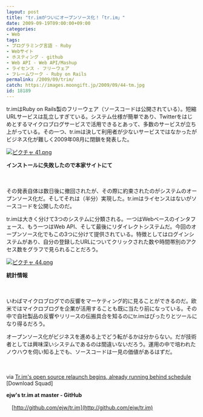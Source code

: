 ```yaml
---
layout: post
title: "tr.imがついにオープンソース化！「tr.im」"
date: 2009-09-19T09:00:00+09:00
categories:
- Web
tags: 
- プログラミング言語 - Ruby
- Webサイト
- ホスティング - github
- Web API - Web API/Mashup
- ライセンス - フリーウェア
- フレームワーク - Ruby on Rails
permalink: /2009/09/trim/
catch: https://images.moongift.jp/2009/09/44-tm.jpg
id: 18189
---
```

tr.imはRuby on Rails製のフリーウェア（ソースコードは公開されている）。短縮URLサービスは乱立しすぎている。システム仕様が簡単であり、Twitterをはじめとするマイクロブログサービスで活用できるとあって、多数のサービスが立ち上がっている。その一つ、tr.imは決して利用者が少ないサービスではなかったがビジネス化が難しく2009年08月に閉鎖を発表した。

  

[![ピクチャ 41.png](https://images.moongift.jp/2009/09/41-tm1.jpg)](https://images.moongift.jp/2009/09/411.png)  
  
**インストールに失敗したので本家サイトにて**

  

　

  

その発表自体は数日後に撤回されたが、その際に約束されたのがシステムのオープンソース化だ。そしてそれは（半分）実現した。tr.imはライセンスはないがソースコードを公開したのだ。

  
  
<!--more-->

tr.imは大きく分けて3つのシステムに分類される。一つはWebベースのインタフェース、もう一つはWeb API、そして最後にリダイレクトシステムだ。今回のオープンソース化でもこの3つに分けて提供されている。特徴としてはログインシステムがあり、自分の登録したURLについてクリックされた数や時間帯別のアクセス数をグラフで見られることだろう。

  

[![ピクチャ 44.png](https://images.moongift.jp/2009/09/44-tm.jpg)](https://images.moongift.jp/2009/09/44.png)  
  
**統計情報**

  

　

  

いわばマイクロブログでの反響をマーケティング的に見ることができるのだ。欧米ではマイクロブログを企業が活用することも既に当たり前になっている。その中で自社製品の反響やリリースの伝搬具合を知るのにtr.imはぴったりとツールになり得るだろう。

  

オープンソース化がビジネスを進める上でどう転がるかは分からない。だが技術者としては興味深いシステムであるのは間違いないだろう。運用の中で培われたノウハウを伺い知る上でも、ソースコードは一見の価値があるはずだ。

  

　

  

via [Tr.im's open source relaunch begins, already running behind schedule](http://www.downloadsquad.com/2009/09/16/tr-ims-open-source-relaunch-begins-already-running-behind-sche/) [Download Squad]

  

**ejw's tr.im at master - GitHub**  
  
　[http://github.com/ejw/tr.im](http://github.com/ejw/tr.im)

  
